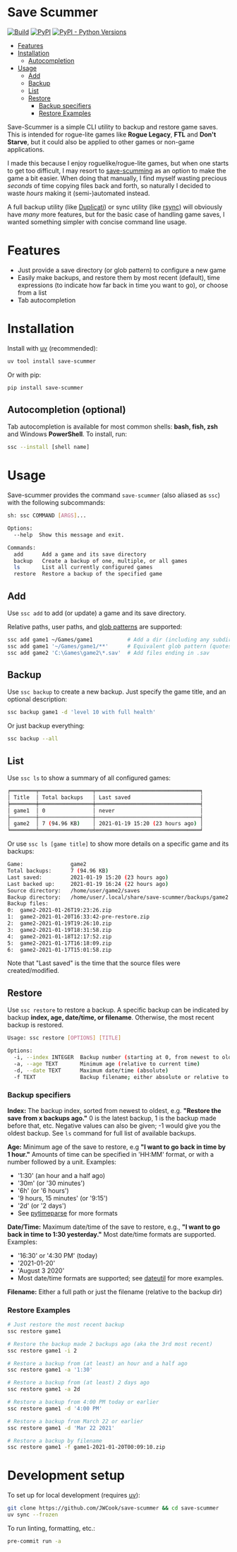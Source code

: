 # Save Scummer

[![Build](https://github.com/JWCook/save-scummer/workflows/Build/badge.svg?branch=main)](https://github.com/JWCook/save-scummer/actions)
[![PyPI](https://img.shields.io/pypi/v/save-scummer?color=blue)](https://pypi.org/project/save-scummer)
[![PyPI - Python Versions](https://img.shields.io/pypi/pyversions/save-scummer)](https://pypi.org/project/save-scummer)

* [Features](#features)
* [Installation](#installation)
  * [Autocompletion](#autocompletion--optional-)
* [Usage](#usage)
  * [Add](#add)
  * [Backup](#backup)
  * [List](#list)
  * [Restore](#restore)
    * [Backup specifiers](#backup-specifiers)
    * [Restore Examples](#restore-examples)


Save-Scummer is a simple CLI utility to backup and restore game saves.
This is intended for rogue-lite games like **Rogue Legacy**, **FTL** and **Don't Starve**,
but it could also be applied to other games or non-game applications.

I made this because I enjoy roguelike/rogue-lite games, but when one starts to get too difficult,
I may resort to [save-scumming](https://tvtropes.org/pmwiki/pmwiki.php/Main/SaveScumming) as an
option to make the game a bit easier. When doing that manually, I find myself wasting precious _seconds_
of time copying files back and forth, so naturally I decided to waste _hours_ making it (semi-)automated
instead.

A full backup utility (like [Duplicati](https://github.com/duplicati/duplicati)) or sync utility
(like [rsync](https://github.com/WayneD/rsync)) will obviously have _many_ more features, but for the
basic case of handling game saves, I wanted something simpler with concise command line usage.

# Features
* Just provide a save directory (or glob pattern) to configure a new game
* Easily make backups, and restore them by most recent (default), time expressions
  (to indicate how far back in time you want to go), or choose from a list
* Tab autocompletion

# Installation
Install with [uv](https://docs.astral.sh/uv) (recommended):
```sh
uv tool install save-scummer
```

Or with pip:
```sh
pip install save-scummer
```

## Autocompletion (optional)
Tab autocompletion is available for most common shells: **bash, fish, zsh** and Windows **PowerShell**.
To install, run:
```sh
ssc --install [shell name]
``````

# Usage
Save-scummer provides the command `save-scummer` (also aliased as `ssc`) with the following subcommands:

```sh
sh: ssc COMMAND [ARGS]...

Options:
  --help  Show this message and exit.

Commands:
  add      Add a game and its save directory
  backup   Create a backup of one, multiple, or all games
  ls       List all currently configured games
  restore  Restore a backup of the specified game
```

## Add
Use `ssc add` to add (or update) a game and its save directory.

Relative paths, user paths, and [glob patterns](https://en.wikipedia.org/wiki/Glob_(programming))
are supported:
```sh
ssc add game1 ~/Games/game1           # Add a dir (including any subdirs)
ssc add game1 '~/Games/game1/**'      # Equivalent glob pattern (quotes required)
ssc add game2 'C:\Games\game2\*.sav'  # Add files ending in .sav
````

## Backup
Use `ssc backup` to create a new backup. Just specify the game title, and an optional description:
```sh
ssc backup game1 -d 'level 10 with full health'
```
Or just backup everything:
```sh
ssc backup --all
```

## List
Use `ssc ls` to show a summary of all configured games:
```sh
╒════════╤═════════════════╤═════════════════════════════════╕
│ Title  │ Total backups   │ Last saved                      │
╞════════╪═════════════════╪═════════════════════════════════╡
│ game1  │ 0               │ never                           │
├────────┼─────────────────┼─────────────────────────────────┤
│ game2  │ 7 (94.96 KB)    │ 2021-01-19 15:20 (23 hours ago) │
╘════════╧═════════════════╧═════════════════════════════════╛
```

Or use `ssc ls [game title]` to show more details on a specific game and its backups:
```sh
Game:               game2
Total backups:      7 (94.96 KB)
Last saved:         2021-01-19 15:20 (23 hours ago)
Last backed up:     2021-01-19 16:24 (22 hours ago)
Source directory:   /home/user/game2/saves
Backup directory:   /home/user/.local/share/save-scummer/backups/game2
Backup files:
0:  game2-2021-01-26T19:23:26.zip
1:  game2-2021-01-20T16:33:42-pre-restore.zip
2:  game2-2021-01-19T19:26:10.zip
3:  game2-2021-01-19T18:31:58.zip
4:  game2-2021-01-18T12:17:52.zip
5:  game2-2021-01-17T16:18:09.zip
6:  game2-2021-01-17T15:01:58.zip
```

Note that "Last saved" is the time that the source files were created/modified.

## Restore

Use `ssc restore` to restore a backup. A specific backup can be indicated by backup
 **index, age, date/time, or filename**. Otherwise, the most recent backup is restored.

```sh
Usage: ssc restore [OPTIONS] [TITLE]

Options:
  -i, --index INTEGER  Backup number (starting at 0, from newest to oldest)
  -a, --age TEXT       Minimum age (relative to current time)
  -d, --date TEXT      Maximum date/time (absolute)
  -f TEXT              Backup filename; either absolute or relative to backup dir
```

### Backup specifiers

**Index:**
The backup index, sorted from newest to oldest, e.g.
**"Restore the save from x backups ago."** 0 is the latest backup, 1 is the
backup made before that, etc.
Negative values can also be given; -1 would give you the oldest backup.
See `ls` command for full list of available backups.

**Age:**
Minimum age of the save to restore, e.g **"I want to go back in time by 1 hour."**
Amounts of time can be specified in 'HH:MM' format, or with a number followed by a unit.
Examples:
* '1:30' (an hour and a half ago)
* '30m' (or '30 minutes')
* '6h' (or '6 hours')
* '9 hours, 15 minutes' (or '9:15')
* '2d' (or '2 days')
* See [pytimeparse](https://github.com/wroberts/pytimeparse) for more formats

**Date/Time:**
Maximum date/time of the save to restore, e.g., **"I want to go back in
time to 1:30 yesterday."** Most date/time formats are supported.
Examples:
* '16:30' or '4:30 PM' (today)
* '2021-01-20'
* 'August 3 2020'
* Most date/time formats are supported; see
[dateutil](https://dateutil.readthedocs.io/en/stable/examples.html#parse-examples)
for more examples.

**Filename:**
Either a full path or just the filename (relative to the backup dir)

### Restore Examples

```sh
# Just restore the most recent backup
ssc restore game1

# Restore the backup made 2 backups ago (aka the 3rd most recent)
ssc restore game1 -i 2

# Restore a backup from (at least) an hour and a half ago
ssc restore game1 -a '1:30'

# Restore a backup from (at least) 2 days ago
ssc restore game1 -a 2d

# Restore a backup from 4:00 PM today or earlier
ssc restore game1 -d '4:00 PM'

# Restore a backup from March 22 or earlier
ssc restore game1 -d 'Mar 22 2021'

# Restore a backup by filename
ssc restore game1 -f game1-2021-01-20T00:09:10.zip
```

# Development setup
To set up for local development (requires [uv](https://docs.astral.sh/uv/getting-started/installation/)):
```sh
git clone https://github.com/JWCook/save-scummer && cd save-scummer
uv sync --frozen
```

To run linting, formatting, etc.:
```sh
pre-commit run -a
```
